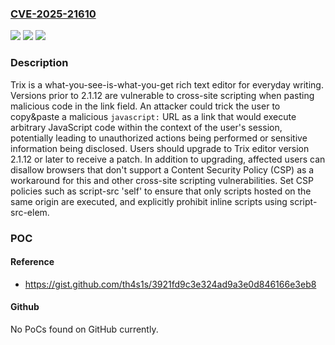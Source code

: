 ### [CVE-2025-21610](https://cve.mitre.org/cgi-bin/cvename.cgi?name=CVE-2025-21610)
![](https://img.shields.io/static/v1?label=Product&message=trix&color=blue)
![](https://img.shields.io/static/v1?label=Version&message=%3C%202.1.12%20&color=brightgreen)
![](https://img.shields.io/static/v1?label=Vulnerability&message=CWE-79%3A%20Improper%20Neutralization%20of%20Input%20During%20Web%20Page%20Generation%20('Cross-site%20Scripting')&color=brightgreen)

### Description

Trix is a what-you-see-is-what-you-get rich text editor for everyday writing. Versions prior to 2.1.12 are vulnerable to cross-site scripting when pasting malicious code in the link field. An attacker could trick the user to copy&paste a malicious `javascript:` URL as a link that would execute arbitrary JavaScript code within the context of the user's session, potentially leading to unauthorized actions being performed or sensitive information being disclosed. Users should upgrade to Trix editor version 2.1.12 or later to receive a patch. In addition to upgrading, affected users can disallow browsers that don't support a Content Security Policy (CSP) as a workaround for this and other cross-site scripting vulnerabilities. Set CSP policies such as script-src 'self' to ensure that only scripts hosted on the same origin are executed, and explicitly prohibit inline scripts using script-src-elem.

### POC

#### Reference
- https://gist.github.com/th4s1s/3921fd9c3e324ad9a3e0d846166e3eb8

#### Github
No PoCs found on GitHub currently.

